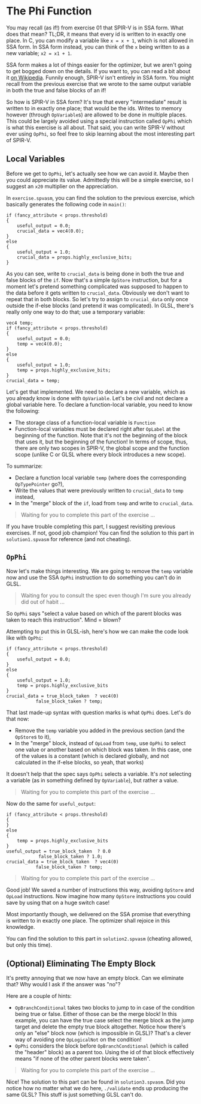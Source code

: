 # The Phi Function

You may recall (as if!) from exercise 01 that SPIR-V is in SSA form.  What does that mean?  TL;DR,
it means that every id is written to in exactly one place.  In C, you can modify a variable like
`x = x + 1`, which is not allowed in SSA form.  In SSA form instead, you can think of the `x` being
written to as a new variable; `x2 = x1 + 1`.

SSA form makes a lot of things easier for the optimizer, but we aren't going to get bogged down on
the details.  If you want to, you can read a bit about it [on Wikipedia][SSA].  Funnily enough,
SPIR-V isn't entirely in SSA form.  You might recall from the previous exercise that we wrote to the
same output variable in both the true and false blocks of an if!

So how is SPIR-V in SSA form?  It's true that every "intermediate" result is written to in exactly
one place; that would be the ids.  Writes to memory however (through `OpVariable`s) are allowed to
be done in multiple places.  This could be largely avoided using a special instruction called
`OpPhi` which is what this exercise is all about.  That said, you can write SPIR-V without ever
using `OpPhi`, so feel free to skip learning about the most interesting part of SPIR-V.

[SSA]: https://en.wikipedia.org/wiki/Static_single_assignment_form

## Local Variables

Before we get to `OpPhi`, let's actually see how we can avoid it.  Maybe then you could appreciate
its value.  Admittedly this will be a simple exercise, so I suggest an `x20` multiplier on the
appreciation.

In `exercise.spvasm`, you can find the solution to the previous exercise, which basically generates
the following code in `main()`:

```
if (fancy_attribute < props.threshold)
{
    useful_output = 0.0;
    crucial_data = vec4(0.0);
}
else
{
    useful_output = 1.0;
    crucial_data = props.highly_exclusive_bits;
}
```

As you can see, write to `crucial_data` is being done in both the true and false blocks of the `if`.
Now that's a simple `OpStore` instruction, but for a moment let's pretend something complicated was
supposed to happen to the data before it gets written to `crucial_data`.  Obviously we don't want to
repeat that in both blocks.  So let's try to assign to `crucial_data` only once outside the if-else
blocks (and pretend it was complicated).  In GLSL, there's really only one way to do that; use a
temporary variable:

```
vec4 temp;
if (fancy_attribute < props.threshold)
{
    useful_output = 0.0;
    temp = vec4(0.0);
}
else
{
    useful_output = 1.0;
    temp = props.highly_exclusive_bits;
}
crucial_data = temp;
```

Let's get that implemented.  We need to declare a new variable, which as you already know is done
with `OpVariable`.  Let's be civil and not declare a global variable here.  To declare a
function-local variable, you need to know the following:

- The storage class of a function-local variable is `Function`
- Function-local variables must be declared right after `OpLabel` at the beginning of the function.
  Note that it's not the beginning of the block that uses it, but the beginning of the function!  In
  terms of scope, thus, there are only two scopes in SPIR-V, the global scope and the function
  scope (unlike C or GLSL where every block introduces a new scope).

To summarize:

- Declare a function local variable `temp` (where does the corresponding `OpTypePointer` go?),
- Write the values that were previously written to `crucial_data` to `temp` instead,
- In the "merge" block of the `if`, load from `temp` and write to `crucial_data`.

> Waiting for you to complete this part of the exercise ...

If you have trouble completing this part, I suggest revisiting previous exercises.  If not, good job
champion!  You can find the solution to this part in `solution1.spvasm` for reference (and not
cheating).

## `OpPhi`

Now let's make things interesting.  We are going to remove the `temp` variable now and use the
SSA `OpPhi` instruction to do something you can't do in GLSL.

> Waiting for you to consult the spec even though I'm sure you already did out of habit ...

So `OpPhi` says "select a value based on which of the parent blocks was taken to reach this
instruction".  Mind = blown?

Attempting to put this in GLSL-ish, here's how we can make the code look like with `OpPhi`:

```
if (fancy_attribute < props.threshold)
{
    useful_output = 0.0;
}
else
{
    useful_output = 1.0;
    temp = props.highly_exclusive_bits
}
crucial_data = true_block_taken  ? vec4(0)
	       false_block_taken ? temp;
```

That last made-up syntax with question marks is what `OpPhi` does.  Let's do that now:

- Remove the `temp` variable you added in the previous section (and the `OpStore`s to it),
- In the "merge" block, instead of `OpLoad` from `temp`, use `OpPhi` to select one value or another
  based on which block was taken.  In this case, one of the values is a constant (which is declared
  globally, and not calculated in the if-else blocks, so yeah, that works)

It doesn't help that the spec says `OpPhi` selects a variable.  It's *not* selecting a variable (as
in something defined by `OpVariable`), but rather a value.

> Waiting for you to complete this part of the exercise ...

Now do the same for `useful_output`:

```
if (fancy_attribute < props.threshold)
{
}
else
{
    temp = props.highly_exclusive_bits
}
useful_output = true_block_taken  ? 0.0
	        false_block_taken ? 1.0;
crucial_data = true_block_taken  ? vec4(0)
	       false_block_taken ? temp;
```

> Waiting for you to complete this part of the exercise ...

Good job!  We saved a number of instructions this way, avoiding `OpStore` and `OpLoad` instructions.
Now imagine how many `OpStore` instructions you could save by using that on a huge switch case!

Most importantly though, we delivered on the SSA promise that everything is written to in exactly
one place.  The optimizer shall rejoice in this knowledge.

You can find the solution to this part in `solution2.spvasm` (cheating allowed, but only this time).

## (Optional) Eliminating The Empty Block

It's pretty annoying that we now have an empty block.  Can we eliminate that?  Why would I ask if
the answer was "no"?

Here are a couple of hints:

- `OpBranchConditional` takes two blocks to jump to in case of the condition being true or false.
  Either of those can be the merge block!  In this example, you can have the true case select the
  merge block as the jump target and delete the empty true block altogether.  Notice how there's
  only an "else" block now (which is impossible in GLSL)?  That's a clever way of avoiding one
  `OpLogicalNot` on the condition!
- `OpPhi` considers the block before `OpBranchConditional` (which is called the "header" block) as a
  parent too.  Using the id of that block effectively means "if none of the other parent blocks were
  taken".

> Waiting for you to complete this part of the exercise ...

Nice!  The solution to this part can be found in `solution3.spvasm`.  Did you notice how no matter
what we do here, `./validate` ends up producing the same GLSL?  This stuff is just something GLSL
can't do.
